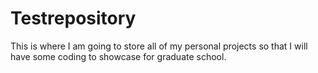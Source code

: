 # Testrepository
This is where I am going to store all of my personal projects so that I will have some coding to showcase for graduate school.
